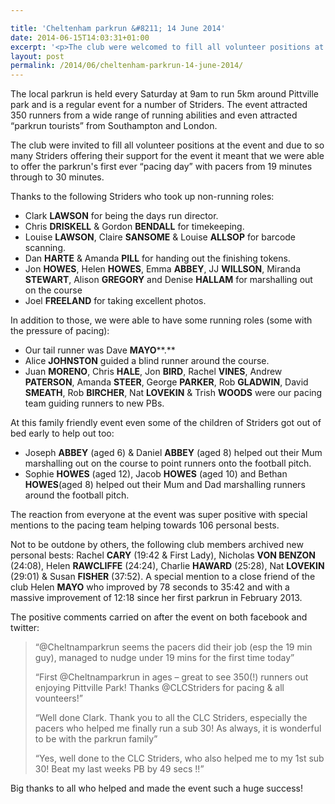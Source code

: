 ```yaml
---

title: 'Cheltenham parkrun &#8211; 14 June 2014'
date: 2014-06-15T14:03:31+01:00
excerpt: '<p>The club were welcomed to fill all volunteer positions at the 69th Cheltenham parkrun on Saturday 14th June and the army of Striders came out in force with us being able to organise the first "pacing day" at Cheltenham parkrun.</p>'
layout: post
permalink: /2014/06/cheltenham-parkrun-14-june-2014/
---
```

The local parkrun is held every Saturday at 9am to run 5km around Pittville park and is a regular event for a number of Striders. The event attracted 350 runners from a wide range of running abilities and even attracted &#8220;parkrun tourists&#8221; from Southampton and London.

The club were invited to fill all volunteer positions at the event and due to so many Striders offering their support for the event it meant that we were able to offer the parkrun's first ever &#8220;pacing day&#8221; with pacers from 19 minutes through to 30 minutes.

Thanks to the following Striders who took up non-running roles:

  * Clark **LAWSON** for being the days run director.
  * Chris **DRISKELL** & Gordon **BENDALL** for timekeeping.
  * Louise **LAWSON**, Claire **SANSOME** & Louise **ALLSOP** for barcode scanning.
  * Dan **HARTE** & Amanda **PILL** for handing out the finishing tokens.
  * Jon **HOWES**, Helen **HOWES**, Emma **ABBEY**, JJ **WILLSON**, Miranda **STEWART**, Alison **GREGORY** and Denise **HALLAM** for marshalling out on the course
  * Joel **FREELAND** for taking excellent photos.

In addition to those, we were able to have some running roles (some with the pressure of pacing):

  * Our tail runner was Dave **MAYO****.**
  * Alice **JOHNSTON** guided a blind runner around the course.
  * Juan **MORENO**, Chris **HALE**, Jon **BIRD**, Rachel **VINES**, Andrew **PATERSON**, Amanda **STEER**, George **PARKER**, Rob **GLADWIN**, David **SMEATH**, Rob **BIRCHER**, Nat **LOVEKIN** & Trish **WOODS** were our pacing team guiding runners to new PBs.

At this family friendly event even some of the children of Striders got out of bed early to help out too:

  * Joseph **ABBEY** (aged 6) & Daniel **ABBEY** (aged 8) helped out their Mum marshalling out on the course to point runners onto the football pitch.
  * Sophie **HOWES** (aged 12), Jacob **HOWES** (aged 10) and Bethan **HOWES**(aged 8) helped out their Mum and Dad marshalling runners around the football pitch.

The reaction from everyone at the event was super positive with special mentions to the pacing team helping towards 106 personal bests.

Not to be outdone by others, the following club members archived new personal bests: Rachel **CARY** (19:42 & First Lady), Nicholas **VON BENZON** (24:08), Helen **RAWCLIFFE** (24:24), Charlie **HAWARD** (25:28), Nat **LOVEKIN** (29:01) & Susan **FISHER** (37:52). A special mention to a close friend of the club Helen **MAYO** who improved by 78 seconds to 35:42 and with a massive improvement of 12:18 since her first parkrun in February 2013.

The positive comments carried on after the event on both facebook and twitter:

> &#8220;@Cheltnamparkrun seems the pacers did their job (esp the 19 min guy), managed to nudge under 19 mins for the first time today&#8221;
> 
> &#8220;First @Cheltnamparkrun in ages &#8211; great to see 350(!) runners out enjoying Pittville Park! Thanks @CLCStriders for pacing & all vounteers!&#8221;
> 
> &#8220;Well done Clark. Thank you to all the CLC Striders, especially the pacers who helped me finally run a sub 30! As always, it is wonderful to be with the parkrun family&#8221;
> 
> &#8220;Yes, well done to the CLC Striders, who also helped me to my 1st sub 30! Beat my last weeks PB by 49 secs !!&#8221;

Big thanks to all who helped and made the event such a huge success!</p>
